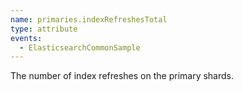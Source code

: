 ```yaml
---
name: primaries.indexRefreshesTotal
type: attribute
events:
  - ElasticsearchCommonSample
---
```


The number of index refreshes on the primary shards.
